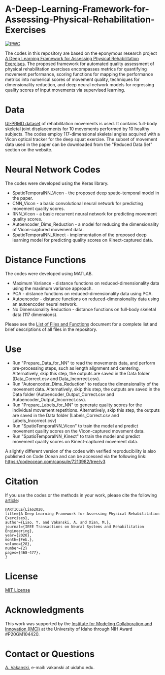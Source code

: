 # A-Deep-Learning-Framework-for-Assessing-Physical-Rehabilitation-Exercises

[![PWC](https://img.shields.io/endpoint.svg?url=https://paperswithcode.com/badge/a-deep-learning-framework-for-assessing/action-quality-assessment-on-ui-prmd)](https://paperswithcode.com/sota/action-quality-assessment-on-ui-prmd?p=a-deep-learning-framework-for-assessing)

The codes in this repository are based on the eponymous research project <a href="https://arxiv.org/abs/1901.10435">A Deep Learning Framework for Assessing Physical Rehabilitation Exercises</a>. The proposed framework for automated quality assessment of physical rehabilitation exercises encompasses metrics for quantifying movement performance, scoring functions for mapping the performance metrics into numerical scores of movement quality, techniques for dimensionality reduction, and deep neural network models for regressing quality scores of input movements via supervised learning. 

# Data
<a href="https://www.webpages.uidaho.edu/ui-prmd/">UI-PRMD dataset</a> of rehabilitation movements is used. It contains full-body skeletal joint displacements for 10 movements performed by 10 healthy subjects. The codes employ 117-dimensional skeletal angles acquired with a Vicon optical tracker for the deep squat exercise. The subset of movement data used in the paper can be downloaded from the "Reduced Data Set" section on the website.

# Neural Network Codes
The codes were developed using the Keras library.
* SpatioTemporalNN_Vicon - the proposed deep spatio-temporal model in the paper.
* CNN_Vicon - a basic convolutional neural network for predicting movement quality scores.
* RNN_Vicon - a basic recurrent neural network for predicting movement quality scores.
* Autoencoder_Dims_Reduction - a model for reducing the dimensionality of Vicon-captured movement data.
* SpatioTemporalNN_Kinect - implementation of the proposed deep learning model for predicting quality scores on Kinect-captured data.

# Distance Functions
The codes were developed using MATLAB.
* Maximum Variance - distance functions on reduced-dimensionality data using the maximum variance approach.
* PCA - distance functions on reduced-dimensionality data using PCA.
* Autoencoder - distance functions on reduced-dimensionality data using an autoencoder neural network.
* No Dimensionality Reduction - distance functions on full-body skeletal data (117 dimensions).

Please see the <a href="List of Files and Functions.pdf">List of Files and Functions</a> document for a complete list and brief descriptions of all files in the repository. 

# Use
* Run "Prepare_Data_for_NN" to read the movements data, and perform pre-processing steps, such as length alignment and centering. Alternatively, skip this step, the outputs are saved in the Data folder (Data_Correct.csv and Data_Incorrect.csv).
* Run "Autoencoder_Dims_Reduction" to reduce the dimensionality of the movement data. Alternatively, skip this step, the outputs are saved in the Data folder (Autoencoder_Output_Correct.csv and Autoencoder_Output_Incorrect.csv).
* Run "Prepare_Labels_for_NN" to generate quality scores for the individual movement repetitions. Alternatively, skip this step, the outputs are saved in the Data folder (Labels_Correct.csv and Labels_Incorrect.csv)
* Run "SpatioTemporalNN_Vicon" to train the model and predict movement quality scores on the Vicon-captured movement data.
* Run "SpatioTemporalNN_Kinect" to train the model and predict movement quality scores on Kinect-captured movement data.

A slightly different version of the codes with verified reproducibility is also published on Code Ocean and can be accessed via the following link: <a href="https://codeocean.com/capsule/7213982/tree/v3">https://codeocean.com/capsule/7213982/tree/v3</a>

# Citation
If you use the codes or the methods in your work, please cite the following <a href="https://ieeexplore.ieee.org/abstract/document/8957502">article</a>:   

    @ARTICLE{Liao2020,
    title={A Deep Learning Framework for Assessing Physical Rehabilitation Exercises},
    author={Liao, Y. and Vakanski, A. and Xian, M.},
    journal={IEEE Transactions on Neural Systems and Rehabilitation Engineering}, 
    year={2020},
    month={Feb.},
    volume={28},
    number={2}
    pages={468-477},
    }

# License
<a href="License - MIT.txt">MIT License</a>

# Acknowledgments
This work was supported by the <a href="https://imci.uidaho.edu/get-involved/about-cmci/">Institute for Modeling Collaboration and Innovation (IMCI)</a> at the University of Idaho through NIH Award #P20GM104420.

# Contact or Questions
<a href="https://www.webpages.uidaho.edu/vakanski/">A. Vakanski</a>, e-mail: vakanski at uidaho.edu.

